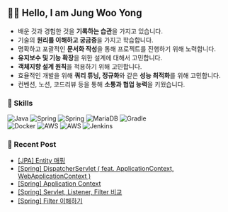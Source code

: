 ## 👨‍💻 Hello, I am Jung Woo Yong
- 배운 것과 경험한 것을 **기록하는 습관**을 가지고 있습니다.
- 기술의 **원리를 이해하고 궁금증**을 가지고 학습합니다.
- 명확하고 포괄적인 **문서화 작성**을 통해 프로젝트를 진행하기 위해 노력합니다.
- **유지보수 및 기능 확장**을 위한 설계에 대해서 고민합니다.
- **객체지향 설계 원칙**을 적용하기 위해 고민합니다.
- 효율적인 개발을 위해 **쿼리 튜닝, 정규화**와 같은 **성능 최적화**를 위해 고민합니다.
- 컨벤션, 노션, 코드리뷰 등을 통해 **소통과 협업 능력**을 키웠습니다.


### 📌 Skills
![Java](https://img.shields.io/badge/JAVA-007396.svg?style=flat-square&logo=openjdk&logoColor=white) ![Spring](https://img.shields.io/badge/SprintBoot-236DB33F.svg?style=flat-square&logo=springboot&logoColor=white) ![Spring](https://img.shields.io/badge/JPA-236DB33F.svg?style=flat-square&logo=JPA&logoColor=white) ![MariaDB](https://img.shields.io/badge/MariaDB-003545?style=flat-square&logo=mariadb&logoColor=white) ![Gradle](https://img.shields.io/badge/Gradle-02303A.svg?style=flat-square&logo=Gradle&logoColor=white) <br/>
 ![Docker](https://img.shields.io/badge/Docker-%230db7ed.svg?style=flat-square&logo=docker&logoColor=white) ![AWS](https://img.shields.io/badge/AWS%20EC2-FF9900.svg?style=flat-square&logo=amazonec2&logoColor=white) ![AWS](https://img.shields.io/badge/AWS%20RDS-527FFF.svg?style=flat-square&logo=amazonrds&logoColor=white) ![Jenkins](https://img.shields.io/badge/Jenkins-%232C5263.svg?style=flat-square&logo=jenkins&logoColor=white)


  
### 📝 Recent Post 
<!-- BLOG-POST-LIST:START -->
- [[JPA] Entity 매핑](https://velog.io/@wooyong99/JPA-Entity-%EB%A7%A4%ED%95%91)
- [[Spring] DispatcherServlet &lpar; feat. ApplicationContext, WebApplicationContext &rpar;](https://velog.io/@wooyong99/Spring-DispatcherServlet)
- [[Spring] Application Context](https://velog.io/@wooyong99/Spring-Application-Context)
- [[Spring] Servlet, Listener, Filter 비교](https://velog.io/@wooyong99/Spring-Servlet-Listener-Filter-%EB%B9%84%EA%B5%90)
- [[Spring] Filter 이해하기](https://velog.io/@wooyong99/Spring-Filter-%EC%9D%B4%ED%95%B4%ED%95%98%EA%B8%B0)
<!-- BLOG-POST-LIST:END -->

</div>
</div>
